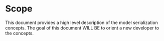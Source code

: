 # Scope

This document provides a high level description of the model serialization concepts.  The goal of this document WILL BE to orient a new developer to the concepts.